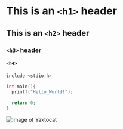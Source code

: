 # This is an `<h1>` header 

## This is an `<h2>` header 

### `<h3>` header

#### `<h4>`

``` c
include <stdio.h>

int main(){
  printf("Hello_World!");

  return 0;
}
```

![image of Yaktocat](https://octodex.github.com/images/yaktocat.png)
